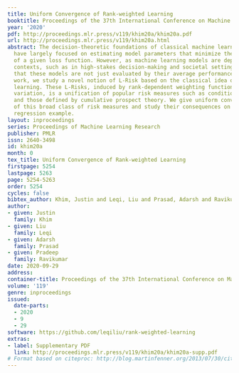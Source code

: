 ```yaml
---
title: Uniform Convergence of Rank-weighted Learning
booktitle: Proceedings of the 37th International Conference on Machine Learning
year: '2020'
pdf: http://proceedings.mlr.press/v119/khim20a/khim20a.pdf
url: http://proceedings.mlr.press/v119/khim20a.html
abstract: The decision-theoretic foundations of classical machine learning models
  have largely focused on estimating model parameters that minimize the expectation
  of a given loss function. However, as machine learning models are deployed in varied
  contexts, such as in high-stakes decision-making and societal settings, it is clear
  that these models are not just evaluated by their average performances. In this
  work, we study a novel notion of L-Risk based on the classical idea of rank-weighted
  learning. These L-Risks, induced by rank-dependent weighting functions with bounded
  variation, is a unification of popular risk measures such as conditional value-at-risk
  and those defined by cumulative prospect theory. We give uniform convergence bounds
  of this broad class of risk measures and study their consequences on a logistic
  regression example.
layout: inproceedings
series: Proceedings of Machine Learning Research
publisher: PMLR
issn: 2640-3498
id: khim20a
month: 0
tex_title: Uniform Convergence of Rank-weighted Learning
firstpage: 5254
lastpage: 5263
page: 5254-5263
order: 5254
cycles: false
bibtex_author: Khim, Justin and Leqi, Liu and Prasad, Adarsh and Ravikumar, Pradeep
author:
- given: Justin
  family: Khim
- given: Liu
  family: Leqi
- given: Adarsh
  family: Prasad
- given: Pradeep
  family: Ravikumar
date: 2020-09-29
address: 
container-title: Proceedings of the 37th International Conference on Machine Learning
volume: '119'
genre: inproceedings
issued:
  date-parts:
  - 2020
  - 9
  - 29
software: https://github.com/leqiliu/rank-weighted-learning
extras:
- label: Supplementary PDF
  link: http://proceedings.mlr.press/v119/khim20a/khim20a-supp.pdf
# Format based on citeproc: http://blog.martinfenner.org/2013/07/30/citeproc-yaml-for-bibliographies/
---
```

